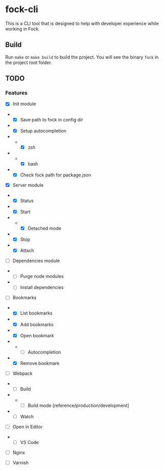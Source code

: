 # fock-cli

This is a CLI tool that is designed to help with developer experience while working in Fock.

## Build

Run `make` or `make build` to build the project. You will see the binary `fock` in the project root folder.

## TODO
### Features
 - [x] Init module
 - - [x] Save path to fock in config dir
 - - [x] Setup autocompletion
 - - - [x] zsh
 - - - [x] bash
 - - [x] Check fock path for package.json
 - [x] Server module
 - - [x] Status
 - - [x] Start
 - - - [x] Detached mode
 - - [x] Stop
 - - [x] Attach
 - [ ] Dependencies module
 - - [ ] Purge node modules
 - - [ ] Install dependencies
 - [ ] Bookmarks
 - - [x] List bookmarks
 - - [x] Add bookmarks
 - - [x] Open bookmark
 - - - [ ] Autocompletion
 - - [x] Remove bookmark
 - [ ] Webpack
 - - [ ] Build
 - - - [ ] Build mode [reference/production/development]
 - - [ ] Watch
 - [ ] Open in Editor
 - - [ ] VS Code
 - [ ] Nginx
 - [ ] Varnish
 
